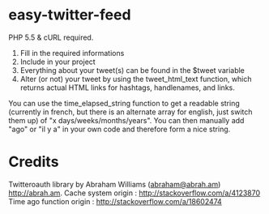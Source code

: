 # easy-twitter-feed

PHP 5.5 & cURL required.

1. Fill in the required informations
2. Include in your project
3. Everything about your tweet(s) can be found in the $tweet variable
4. Alter (or not) your tweet by using the tweet_html_text function, which returns actual HTML links for hashtags, handlenames, and links.

You can use the time_elapsed_string function to get a readable string (currently in french, but there is an alternate array for english, just switch them up) of "x days/weeks/months/years". You can then manually add "ago" or "il y a" in your own code and therefore form a nice string.

# Credits

Twitteroauth library by Abraham Williams (abraham@abrah.am) http://abrah.am.
Cache system origin : http://stackoverflow.com/a/4123870
Time ago function origin : http://stackoverflow.com/a/18602474